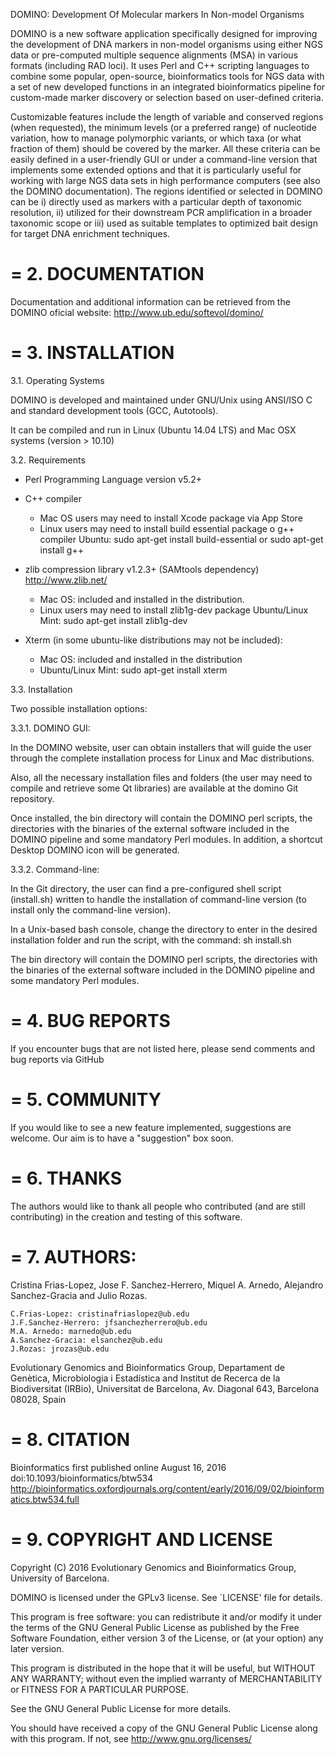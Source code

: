 
DOMINO: Development Of Molecular markers In Non-model Organisms 


DOMINO is a new software application specifically designed for improving the development of DNA markers in non-model organisms using either NGS data or pre-computed multiple sequence alignments (MSA) in various formats (including RAD loci). It uses Perl and C++ scripting languages to combine some popular, open-source, bioinformatics tools for NGS data with a set of new developed functions in an integrated bioinformatics pipeline for custom-made marker discovery or selection based on user-defined criteria. 

Customizable features include the length of variable and conserved regions (when requested), the minimum levels (or a preferred range) of nucleotide variation, how to manage polymorphic variants, or which taxa (or what fraction of them) should be covered by the marker. All these criteria can be easily defined in a user-friendly GUI or under a command-line version that implements some extended options and that it is particularly useful for working with large NGS data sets in high performance computers (see also the DOMINO documentation). The regions identified or selected in DOMINO can be i) directly used as markers with a particular depth of taxonomic resolution, ii) utilized for their downstream PCR amplification in a broader taxonomic scope or iii) used as suitable templates to optimized bait design for target DNA enrichment techniques.


=
2. DOCUMENTATION
=
Documentation and additional information can be retrieved from the DOMINO oficial website: http://www.ub.edu/softevol/domino/

=
3. INSTALLATION
=
3.1. Operating Systems

DOMINO is developed and maintained under GNU/Unix using ANSI/ISO C and standard development tools (GCC, Autotools).

It can be compiled and run in Linux (Ubuntu 14.04 LTS) and Mac OSX systems (version > 10.10)

3.2. Requirements

- Perl Programming Language version v5.2+

- C++ compiler
	+ Mac OS users may need to install Xcode package via App Store
	+ Linux users may need to install build essential package o g++ compiler
		Ubuntu:
			sudo apt-get install build-essential 
			or 
			sudo apt-get install g++

- zlib compression library v1.2.3+ (SAMtools dependency) <http://www.zlib.net/>
	+ Mac OS: included and installed in the distribution.
	+ Linux users may need to install zlib1g-dev package
		Ubuntu/Linux Mint: sudo apt-get install zlib1g-dev
			
- Xterm (in some ubuntu-like distributions may not be included):
	+ Mac OS: included and installed in the distribution
	+ Ubuntu/Linux Mint: sudo apt-get install xterm


3.3. Installation

Two possible installation options:

3.3.1. DOMINO GUI:

In the DOMINO website, user can obtain installers that will guide the user through the complete installation process for Linux and Mac distributions.

Also, all the necessary installation files and folders (the user may need to compile and retrieve some Qt libraries) are available at the domino Git repository.

Once installed, the bin directory will contain the DOMINO perl scripts, the directories with the binaries of the external software included in the DOMINO pipeline and some mandatory Perl modules. In addition, a shortcut Desktop DOMINO icon will be generated.

3.3.2. Command-line:

In the Git directory, the user can find a pre-configured shell script (install.sh) written to handle the installation of command-line version (to install only the command-line version).

In a Unix-based bash console, change the directory to enter in the desired installation folder and run the script, with the command: sh install.sh

The bin directory will contain the DOMINO perl scripts, the directories with the binaries of the external software included in the DOMINO pipeline and some mandatory Perl modules.

=
4. BUG REPORTS
=

If you encounter bugs that are not listed here, please send comments and bug reports via GitHub


=
5. COMMUNITY
=

If you would like to see a new feature implemented, suggestions are welcome. Our aim is to have a "suggestion" box soon.

=
6. THANKS
=

The authors would like to thank all people who contributed (and are still contributing) in the creation and testing of this software. 

=
7. AUTHORS:
=
Cristina Frias-Lopez, Jose F. Sanchez-Herrero, Miquel A. Arnedo, Alejandro Sanchez-Gracia and Julio Rozas.
  	
   	C.Frias-Lopez: cristinafriaslopez@ub.edu
   	J.F.Sanchez-Herrero: jfsanchezherrero@ub.edu
	M.A. Arnedo: marnedo@ub.edu
	A.Sanchez-Gracia: elsanchez@ub.edu
   	J.Rozas: jrozas@ub.edu 
	
Evolutionary Genomics and Bioinformatics Group, Departament de Genètica, Microbiologia i Estadística and Institut de Recerca de la Biodiversitat (IRBio), Universitat de Barcelona, Av. Diagonal 643, Barcelona 08028, Spain

=
8. CITATION
=
Bioinformatics first published online August 16, 2016 doi:10.1093/bioinformatics/btw534 <http://bioinformatics.oxfordjournals.org/content/early/2016/09/02/bioinformatics.btw534.full> 

=
9. COPYRIGHT AND LICENSE
=
Copyright (C) 2016 Evolutionary Genomics and Bioinformatics Group, University of Barcelona.

DOMINO is licensed under the GPLv3 license.  See `LICENSE' file for details. 

This program is free software: you can redistribute it and/or modify it under the terms of the GNU General Public License as published by the Free Software Foundation, either version 3 of the License, or (at your option) any later version.

This program is distributed in the hope that it will be useful, but WITHOUT ANY WARRANTY; without even the implied warranty of MERCHANTABILITY or FITNESS FOR A PARTICULAR PURPOSE.  

See the GNU General Public License for more details.

You should have received a copy of the GNU General Public License along with this program.  If not, see <http://www.gnu.org/licenses/>
